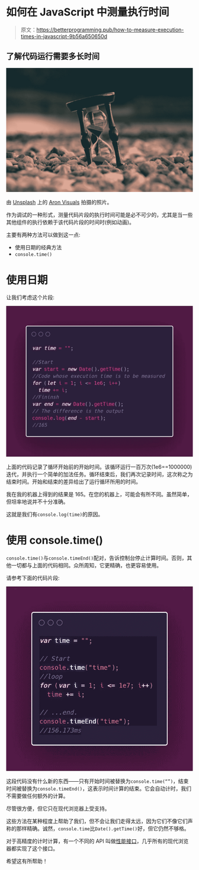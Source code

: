 # 如何在 JavaScript 中测量执行时间

> 原文：<https://betterprogramming.pub/how-to-measure-execution-times-in-javascript-9b56a650650d>

## 了解代码运行需要多长时间

![](img/6b40b5021cc9707ec00c09ba3c932951.png)

由 [Unsplash](https://unsplash.com?utm_source=medium&utm_medium=referral) 上的 [Aron Visuals](https://unsplash.com/@aronvisuals?utm_source=medium&utm_medium=referral) 拍摄的照片。

作为调试的一种形式，测量代码片段的执行时间可能是必不可少的，尤其是当一些其他组件的执行依赖于该代码片段的时间时(例如动画)。

主要有两种方法可以做到这一点:

*   使用日期的经典方法
*   `console.time()`

# 使用日期

让我们考虑这个片段:

![](img/5a08b094a86efa81ddc30896ea02435d.png)

上面的代码记录了循环开始前的开始时间。该循环运行一百万次(1e6==1000000)迭代，并执行一个简单的加法任务。循环结束后，我们再次记录时间，这次称之为结束时间。开始和结束的差异给出了运行循环所用的时间。

我在我的机器上得到的结果是 165。在您的机器上，可能会有所不同。虽然简单，但坦率地说并不十分准确。

这就是我们有`console.log(time)`的原因。

# 使用 console.time()

`console.time()`与`console.timeEnd()`配对，告诉控制台停止计算时间。否则，其他一切都与上面的代码相同。众所周知，它更精确，也更容易使用。

请参考下面的代码片段:

![](img/bb50dd3b03fa28ce13e5da0d598f8848.png)

这段代码没有什么新的东西——只有开始时间被替换为`console.time(“”)`，结束时间被替换为`console.timeEnd()`，这表示时间计算的结束。它会自动计时，我们不需要做任何额外的计算。

尽管很方便，但它只在现代浏览器上受支持。

这些方法在某种程度上帮助了我们，但不会让我们走得太远，因为它们不像它们声称的那样精确。诚然，`console.time`比`Date().getTime()`好，但它仍然不够格。

对于高精度的计时计算，有一个不同的 API 叫做[性能接口](https://developer.mozilla.org/en-US/docs/Web/API/Performance)，几乎所有的现代浏览器都实现了这个接口。

希望这有所帮助！